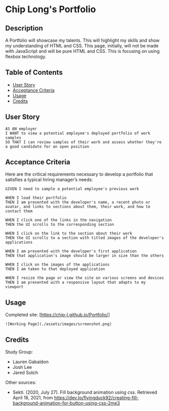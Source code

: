 # Chip Long's Portfolio

## Description

A Portfolio will showcase my talents. This will highlight my skills and show my understanding of HTML and CSS. This page, initially, will not be made with JavaScript and will be pure HTML and CSS. This is focusing on using flexbox technology.

## Table of Contents

- [User Story](#user-story)
- [Acceptance Criteria](#acceptance-criteria)
- [Usage](#usage)
- [Credits](#credits)

## User Story

```
AS AN employer
I WANT to view a potential employee's deployed portfolio of work samples
SO THAT I can review samples of their work and assess whether they're a good candidate for an open position
```

## Acceptance Criteria

Here are the critical requirements necessary to develop a portfolio that satisfies a typical hiring manager’s needs:

```
GIVEN I need to sample a potential employee's previous work

WHEN I load their portfolio
THEN I am presented with the developer's name, a recent photo or avatar, and links to sections about them, their work, and how to contact them

WHEN I click one of the links in the navigation
THEN the UI scrolls to the corresponding section

WHEN I click on the link to the section about their work
THEN the UI scrolls to a section with titled images of the developer's applications

WHEN I am presented with the developer's first application
THEN that application's image should be larger in size than the others

WHEN I click on the images of the applications
THEN I am taken to that deployed application

WHEN I resize the page or view the site on various screens and devices
THEN I am presented with a responsive layout that adapts to my viewport
```

## Usage

Completed site: [https://chip-l.github.io/Portfolio/]

```
![Working Page](./assets/images/screenshot.png)
```

## Credits

Study Group:

- Lauren Gabaldon
- Josh Lee
- Jared Sutch

Other sources:

- Sekti. (2020, July 27). Fill background animation using css. Retrieved April 18, 2021, from https://dev.to/flyingduck92/creating-fill-background-animation-for-button-using-css-2me3
